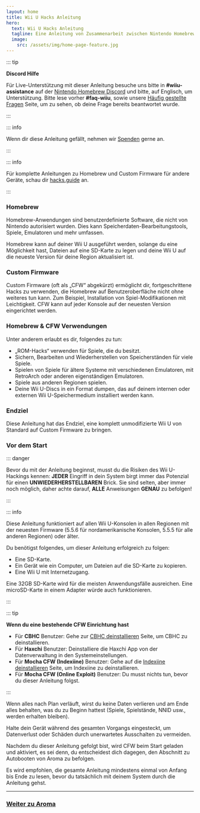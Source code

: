 ```yaml
---
layout: home
title: Wii U Hacks Anleitung
hero:
  text: Wii U Hacks Anleitung
  tagline: Eine Anleitung von Zusammenarbeit zwischen Nintendo Homebrew's Helfern und Mitarbeitern, von Standard bis hin zu Aroma Custom Firmware.
  image:
    src: /assets/img/home-page-feature.jpg
---
```


::: tip

**Discord Hilfe**

Für Live-Unterstützung mit dieser Anleitung besuche uns bitte in **#wiiu-assistance** auf der [Nintendo Homebrew Discord](https://discord.gg/C29hYvh) und bitte, auf Englisch, um Unterstützung. Bitte lese vorher **#faq-wiiu**, sowie unsere [Häufig gestellte Fragen](faq) Seite, um zu sehen, ob deine Frage bereits beantwortet wurde.

:::

::: info

Wenn dir diese Anleitung gefällt, nehmen wir [Spenden](donations) gerne an.

:::

::: info

Für komplette Anleitungen zu Homebrew und Custom Firmware für andere Geräte, schau dir [hacks.guide](https://hacks.guide) an.

:::

### Homebrew

Homebrew-Anwendungen sind benutzerdefinierte Software, die nicht von Nintendo autorisiert wurden. Dies kann Speicherdaten-Bearbeitungstools, Spiele, Emulatoren und mehr umfassen.

Homebrew kann auf deiner Wii U ausgeführt werden, solange du eine Möglichkeit hast, Dateien auf eine SD-Karte zu legen und deine Wii U auf die neueste Version für deine Region aktualisiert ist.

### Custom Firmware

Custom Firmware (oft als „CFW“ abgekürzt) ermöglicht dir, fortgeschrittene Hacks zu verwenden, die Homebrew auf Benutzeroberfläche nicht ohne weiteres tun kann. Zum Beispiel, Installation von Spiel-Modifikationen mit Leichtigkeit.
CFW kann auf jeder Konsole auf der neuesten Version eingerichtet werden.

### Homebrew & CFW Verwendungen

Unter anderem erlaubt es dir, folgendes zu tun:

- „ROM-Hacks“ verwenden für Spiele, die du besitzt.
- Sichern, Bearbeiten und Wiederherstellen von Speicherständen für viele Spiele.
- Spielen von Spiele für ältere Systeme mit verschiedenen Emulatoren, mit RetroArch oder anderen eigenständigen Emulatoren.
- Spiele aus anderen Regionen spielen.
- Deine Wii U-Discs in ein Format dumpen, das auf deinem internen oder externen Wii U-Speichermedium installiert werden kann.

### Endziel

Diese Anleitung hat das Endziel, eine komplett unmodifizierte Wii U von Standard auf Custom Firmware zu bringen.

### Vor dem Start

::: danger

Bevor du mit der Anleitung beginnst, musst du die Risiken des Wii U-Hackings kennen: **JEDER** Eingriff in dein System birgt immer das Potenzial für einen **UNWIEDERHERSTELLBAREN** Brick. Sie sind selten, aber immer noch möglich, daher achte darauf, **ALLE** Anweisungen **GENAU** zu befolgen!

:::

::: info

Diese Anleitung funktioniert auf allen Wii U-Konsolen in allen Regionen mit der neuesten Firmware (5.5.6 für nordamerikanische Konsolen, 5.5.5 für alle anderen Regionen) oder älter.

Du benötigst folgendes, um dieser Anleitung erfolgreich zu folgen:

- Eine SD-Karte.
- Ein Gerät wie ein Computer, um Dateien auf die SD-Karte zu kopieren.
- Eine Wii U mit Internetzugang.

Eine 32GB SD-Karte wird für die meisten Anwendungsfälle ausreichen. Eine microSD-Karte in einem Adapter würde auch funktionieren.

:::

::: tip

**Wenn du eine bestehende CFW Einrichtung hast**

- Für **CBHC** Benutzer: Gehe zur [CBHC deinstallieren](uninstall-cbhc) Seite, um CBHC zu deinstallieren.
- Für **Haxchi** Benutzer: Deinstalliere die Haxchi App von der Datenverwaltung in den Systemeinstellungen.
- Für **Mocha CFW (Indexiine)** Benutzer: Gehe auf die [Indexiine deinstallieren](uninstall-indexiine) Seite, um Indexiine zu deinstallieren.
- Für **Mocha CFW (Online Exploit)** Benutzer: Du musst nichts tun, bevor du dieser Anleitung folgst.

:::

Wenn alles nach Plan verläuft, wirst du keine Daten verlieren und am Ende alles behalten, was du zu Beginn hattest (Spiele, Spielstände, NNID usw., werden erhalten bleiben).

Halte dein Gerät während des gesamten Vorgangs eingesteckt, um Datenverlust oder Schäden durch unerwartetes Ausschalten zu vermeiden.

Nachdem du dieser Anleitung gefolgt bist, wird CFW beim Start geladen und aktiviert, es sei denn, du entscheidest dich dagegen, den Abschnitt zu Autobooten von Aroma zu befolgen.

Es wird empfohlen, die gesamte Anleitung mindestens einmal von Anfang bis Ende zu lesen, bevor du tatsächlich mit deinem System durch die Anleitung gehst.

---

### [Weiter zu Aroma](aroma/getting-started)
